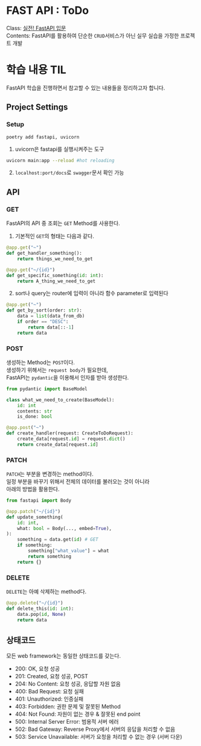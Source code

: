 # FAST API : ToDo
Class: [실전! FastAPI 입문](https://www.inflearn.com/course/%EC%8B%A4%EC%A0%84-fastapi-%EC%9E%85%EB%AC%B8/dashboard)  
Contents: FastAPI를 활용하여 단순한 `CRUD`서비스가 아닌 실무 실습을 가정한 프로젝트 개발  

# 학습 내용 TIL

FastAPI 학습을 진행하면서 참고할 수 있는 내용들을 정리하고자 합니다.  

## Project Settings
### Setup
`poetry add fastapi, uvicorn`  
1. uvicorn은 fastapi를 실행시켜주는 도구
```bash
uvicorn main:app --reload #hot reloading
```
2. `localhost:port/docs`로 `swagger`문서 확인 가능  

## API
### GET
FastAPI의 API 중 조회는 `GET` Method를 사용한다.

1. 기본적인 `GET`의 형태는 다음과 같다.

```python
@app.get("~")
def get_handler_something():
    return things_we_need_to_get

@app.get("~/{id}")
def get_specific_something(id: int):
    return A_thing_we_need_to_get
```
2. sort나 query는 router에 입력이 아니라 함수 parameter로 입력된다

```python
@app.get("~")
def get_by_sort(order: str):
    data = list(data_from_db)
    if order == "DESC":
        return data[::-1]
    return data
```

### POST
생성하는 Method는 `POST`이다.  
생성하기 위해서는 `request body`가 필요한데,  
FastAPI는 `pydantic`을 이용해서 인자를 받아 생성한다.

```python
from pydantic import BaseModel

class what_we_need_to_create(BaseModel):
    id: int
    contents: str
    is_done: bool  

@app.post("~")
def create_handler(request: CreateToDoRequest):
    create_data[request.id] = request.dict()
    return create_data[request.id]
```

### PATCH
`PATCH`는 부분을 변경하는 method이다.  
일정 부분을 바꾸기 위해서 전체의 데이터를 불러오는 것이 아니라  
아래의 방법을 활용한다.

```python
from fastapi import Body

@app.patch("~/{id}")
def update_something(
    id: int,
    what: bool = Body(..., embed=True),
):
    something = data.get(id) # GET
    if something:
        something["what_value"] = what
        return something
    return {}
```

### DELETE
`DELETE`는 아예 삭제하는 method다.  
```python
@app.delete("~/{id}") 
def delete_this(id: int):
    data.pop(id, None)
    return data
```
## 상태코드

모든 web framework는 동일한 상태코드를 갖는다.  
- 200: OK, 요청 성공
- 201: Created, 요청 성공, POST
- 204: No Content: 요청 성공, 응답할 자원 없음
- 400: Bad Request: 요청 실패
- 401: Unauthorized: 인증실패
- 403: Forbidden: 권한 문제 및 잘못된 Method
- 404: Not Found: 자원이 없는 경우 & 잘못된 end point
- 500: Internal Server Error: 범용적 서버 에러
- 502: Bad Gateway: Reverse Proxy에서 서버의 응답을 처리할 수 없음
- 503: Service Unavailable: 서버가 요청을 처리할 수 없는 경우 (서버 다운)